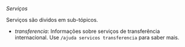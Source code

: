*Serviços*

Serviços são dividos em sub-tópicos.

 - *transferencia*: Informações sobre serviços de transferência internacional. Use `/ajuda servicos transferencia` para saber mais.
